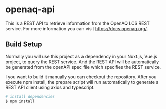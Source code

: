 # openaq-api
This is a REST API to retrieve information from the OpenAQ LCS REST service. For more information you can visit https://docs.openaq.org/.


## Build Setup

Normally you will use this project as a dependency in your Nuxt.js, Vue.js project, to query the REST service. And the REST API will be automatically be generated from the openAPI spec file which specifies the REST service.

I you want to build it manually you can checkout the repository. After you execute npm install, the prepare script will run automatically to generate a REST API client using axios and typescript.

```bash
# install dependencies
$ npm install
```
